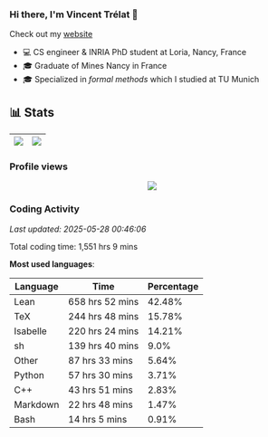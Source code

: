 ### Hi there, I'm Vincent Trélat 👋

Check out my [website](https://vtrelat.github.io)

-   💻 CS engineer & INRIA PhD student at Loria, Nancy, France
-   🎓 Graduate of Mines Nancy in France
-   🎓 Specialized in _formal methods_ which I studied at TU Munich

## 📊 **Stats**

| <img align="center" src="https://readme-stats.clckblog.space/api?username=VTrelat&show_icons=true&include_all_commits=true&theme=tokyonight&hide_border=true" /> | <img align="center" src="https://readme-stats.clckblog.space/api/top-langs/?username=VTrelat&layout=compact&theme=tokyonight&hide_border=true" /> |
| ---------------------------------------------------------------------------------------------------------------------------------------------------------------- | ------------------------------------------------------------------------------------------------------------------------------------------------- |

### Profile views

<p align="center">
 <img src="https://profile-counter.glitch.me/VTrelat/count.svg" />
</p>

<!--automations-->
### Coding Activity
_Last updated: 2025-05-28 00:46:06_

Total coding time: 1,551 hrs 9 mins

**Most used languages**:

| Language | Time | Percentage |
| ------------- | ------------- | ------------- |
| Lean | 658 hrs 52 mins | 42.48% |
| TeX | 244 hrs 48 mins | 15.78% |
| Isabelle | 220 hrs 24 mins | 14.21% |
| sh | 139 hrs 40 mins | 9.0% |
| Other | 87 hrs 33 mins | 5.64% |
| Python | 57 hrs 30 mins | 3.71% |
| C++ | 43 hrs 51 mins | 2.83% |
| Markdown | 22 hrs 48 mins | 1.47% |
| Bash | 14 hrs 5 mins | 0.91% |

